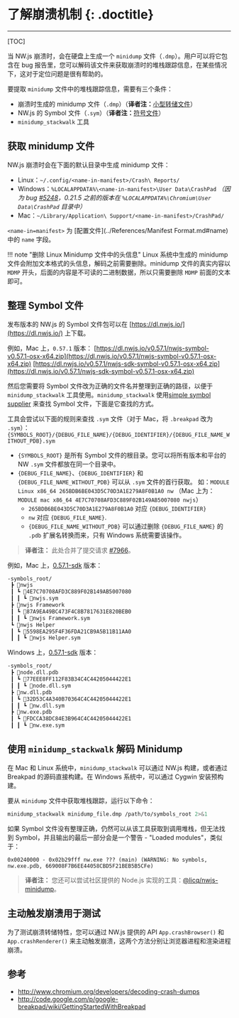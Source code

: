 # 了解崩溃机制 {: .doctitle}
---

[TOC]

当 NW.js 崩溃时，会在硬盘上生成一个 `minidump` 文件（`.dmp`）。用户可以将它包含在 bug 报告里，您可以解码该文件来获取崩溃时的堆栈跟踪信息，在某些情况下，这对于定位问题是很有帮助的。

要提取 `minidump` 文件中的堆栈跟踪信息，需要有三个条件：

- 崩溃时生成的 minidump 文件（`.dmp`）（**译者注：**[小型转储文件](https://learn.microsoft.com/zh-cn/windows/win32/debug/minidump-files)）
- NW.js 的 Symbol 文件（`.sym`）（**译者注：**[符号文件](https://learn.microsoft.com/zh-cn/windows-hardware/drivers/debugger/using-symbols)）
- `minidump_stackwalk` 工具

## 获取 minidump 文件

NW.js 崩溃时会在下面的默认目录中生成 minidump 文件：

* Linux：`~/.config/<name-in-manifest>/Crash\ Reports/`
* Windows：`%LOCALAPPDATA%\<name-in-manifest>\User Data\CrashPad`
*（因为 bug [#5248](https://github.com/nwjs/nw.js/issues/5248)，0.21.5 之前的版本在 `%LOCALAPPDATA%\Chromium\User Data\CrashPad` 目录中）*
* Mac：`~/Library/Application\ Support/<name-in-manifest>/CrashPad/`

`<name-in=manifest>` 为 [配置文件](../References/Manifest Format.md#name) 中的 `name` 字段。

!!! note "删除 Linux Minidump 文件中的头信息"
    Linux 系统中生成的 minidump 文件会附加文本格式的头信息，解码之前需要删除。minidump 文件的真实内容以 `MDMP` 开头，后面的内容是不可读的二进制数据，所以只需要删除 `MDMP` 前面的文本即可。

## 整理 Symbol 文件

发布版本的 NW.js 的 Symbol 文件包可以在 [https://dl.nwjs.io/](https://dl.nwjs.io/) 上下载。

例如，Mac 上，`0.57.1` 版本：
[https://dl.nwjs.io/v0.57.1/nwjs-symbol-v0.57.1-osx-x64.zip](https://dl.nwjs.io/v0.57.1/nwjs-symbol-v0.57.1-osx-x64.zip)
[https://dl.nwjs.io/v0.57.1/nwjs-sdk-symbol-v0.57.1-osx-x64.zip](https://dl.nwjs.io/v0.57.1/nwjs-sdk-symbol-v0.57.1-osx-x64.zip)

然后您需要将 Symbol 文件改为正确的文件名并整理到正确的路径，以便于 `minidump_stackwalk` 工具使用。`minidump_stackwalk` 使用[simple symbol supplier](https://code.google.com/p/chromium/codesearch#chromium/src/breakpad/src/processor/simple_symbol_supplier.cc&l=142) 来查找 Symbol 文件，下面是它查找的方式。

工具会尝试以下面的规则来查找 `.sym` 文件（对于 Mac，将 `.breakpad` 改为 `.sym`）：
`{SYMBOLS_ROOT}/{DEBUG_FILE_NAME}/{DEBUG_IDENTIFIER}/{DEBUG_FILE_NAME_WITHOUT_PDB}.sym`

* `{SYMBOLS_ROOT}` 是所有 Symbol 文件的根目录。您可以将所有版本和平台的 NW `.sym` 文件都放在同一个目录中。
* `{DEBUG_FILE_NAME}`、`{DEBUG_IDENTIFIER}` 和 `{DEBUG_FILE_NAME_WITHOUT_PDB}` 可以从 `.sym` 文件的首行获取。
如：`MODULE Linux x86_64 265BDB6BE043D5C70D3A1E279A8F0B1A0 nw`
（Mac 上为：`MODULE mac x86_64 4E7C70708AFD3C889F02B149AB5007080 nwjs`）
    - `265BDB6BE043D5C70D3A1E279A8F0B1A0` 对应 `{DEBUG_IDENTIFIER}`
    - `nw` 对应 `{DEBUG_FILE_NAME}`.
    - `{DEBUG_FILE_NAME_WITHOUT_PDB}` 可以通过删除 `{DEBUG_FILE_NAME}` 的 `.pdb` 扩展名转换而来，只有 Windows 系统需要该操作。

> **译者注：** 此处合并了提交请求 [#7966](https://github.com/nwjs/nw.js/pull/7966/commits/8a0f6019a6d0a407c723d3f2d2c7d508c984139b)。

例如，Mac 上，[0.57.1-sdk](https://dl.nwjs.io/v0.57.1/nwjs-sdk-symbol-v0.57.1-osx-x64.zip) 版本：

```bash
-symbols_root/
 ┣ 📂nwjs
 ┃ ┗ 📂4E7C70708AFD3C889F02B149AB5007080
 ┃ ┃ ┗ 📜nwjs.sym
 ┣ 📂nwjs Framework
 ┃ ┗ 📂87A9EA49BC473F4C8B7817631E820BEB0
 ┃ ┃ ┗ 📜nwjs Framework.sym
 ┗ 📂nwjs Helper
 ┃ ┗ 📂5598EA295F4F36FDA21CB9A5B11B11AA0
 ┃ ┃ ┗ 📜nwjs Helper.sym
```

Windows 上，[0.57.1-sdk](https://dl.nwjs.io/v0.57.1/nwjs-sdk-symbol-v0.57.1-win-x64.7z) 版本：

```bash
-symbols_root/
 ┣ 📂node.dll.pdb
 ┃ ┗ 📂77EEE8FF112F83B34C4C44205044422E1
 ┃ ┃ ┗ 📜node.dll.sym
 ┣ 📂nw.dll.pdb
 ┃ ┗ 📂32D53C4A340B70364C4C44205044422E1
 ┃ ┃ ┗ 📜nw.dll.sym
 ┣ 📂nw.exe.pdb
 ┃ ┗ 📂FDCCA38DC84E3B964C4C44205044422E1
 ┃ ┃ ┗ 📜nw.exe.sym
```

## 使用 `minidump_stackwalk` 解码 Minidump

在 Mac 和 Linux 系统中，`minidump_stackwalk` 可以通过 NW.js 构建，或者通过 Breakpad 的源码直接构建。在 Windows 系统中，可以通过 Cygwin 安装预构建。

要从 `minidump` 文件中获取堆栈跟踪，运行以下命令：

```bash
minidump_stackwalk minidump_file.dmp /path/to/symbols_root 2>&1
```

如果 Symbol 文件没有整理正确，仍然可以从该工具获取到调用堆栈，但无法找到 Symbol，并且输出的最后一部分会是一个警告 - "Loaded modules"，类似于：

```none
0x00240000 - 0x02b29fff nw.exe ??? (main) (WARNING: No symbols, nw.exe.pdb, 669008F7B6EE44058CBD5F21BEB5B5CFe)
```

> **译者注：** 您还可以尝试社区提供的 Node.js 实现的工具：[@licq/nwjs-minidump](https://www.npmjs.com/package/@licq/nwjs-minidump)。

## 主动触发崩溃用于测试

为了测试崩溃转储特性，您可以通过 NW.js 提供的 API `App.crashBrowser()` 和 `App.crashRenderer()` 来主动触发崩溃，这两个方法分别让浏览器进程和渲染进程崩溃。

## 参考

* http://www.chromium.org/developers/decoding-crash-dumps  
* http://code.google.com/p/google-breakpad/wiki/GettingStartedWithBreakpad

